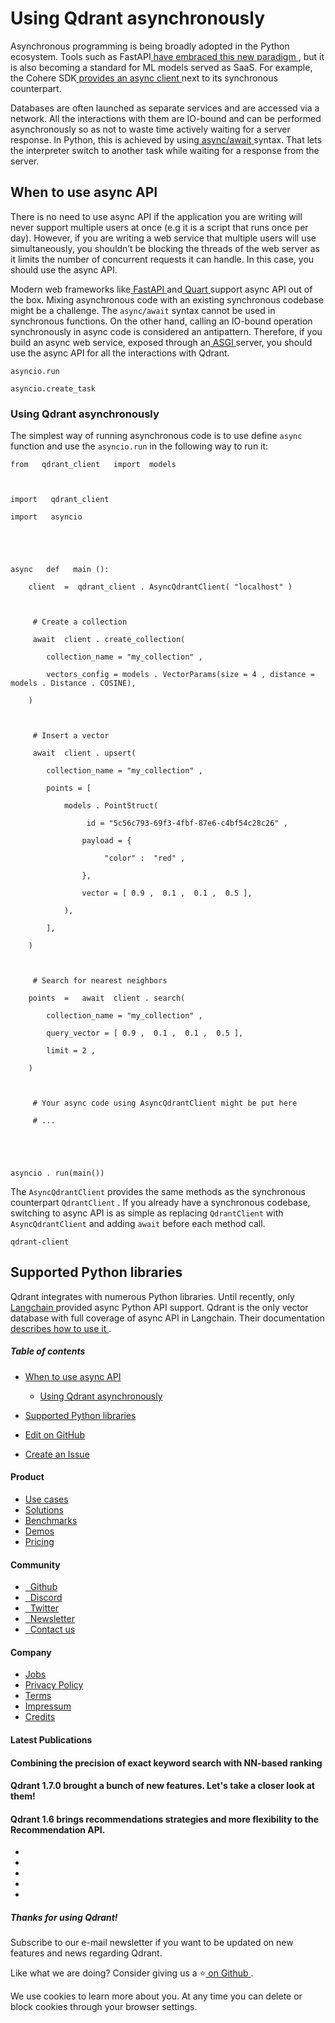 # Using Qdrant asynchronously

Asynchronous programming is being broadly adopted in the Python ecosystem. Tools such as FastAPI[ have embraced this new
paradigm ](https://fastapi.tiangolo.com/async/), but it is also becoming a standard for ML models served as SaaS. For example, the Cohere SDK[ provides an async client ](https://cohere-sdk.readthedocs.io/en/latest/cohere.html#asyncclient)next to its synchronous counterpart.

Databases are often launched as separate services and are accessed via a network. All the interactions with them are IO-bound and can
be performed asynchronously so as not to waste time actively waiting for a server response. In Python, this is achieved by
using[ async/await ](https://docs.python.org/3/library/asyncio-task.html)syntax. That lets the interpreter switch to another task
while waiting for a response from the server.

## When to use async API

There is no need to use async API if the application you are writing will never support multiple users at once (e.g it is a script that runs once per day). However, if you are writing a web service that multiple users will use simultaneously, you shouldn’t be
blocking the threads of the web server as it limits the number of concurrent requests it can handle. In this case, you should use
the async API.

Modern web frameworks like[ FastAPI ](https://fastapi.tiangolo.com/)and[ Quart ](https://quart.palletsprojects.com/en/latest/)support
async API out of the box. Mixing asynchronous code with an existing synchronous codebase might be a challenge. The `async/await` syntax
cannot be used in synchronous functions. On the other hand, calling an IO-bound operation synchronously in async code is considered
an antipattern. Therefore, if you build an async web service, exposed through an[ ASGI ](https://asgi.readthedocs.io/en/latest/)server,
you should use the async API for all the interactions with Qdrant.

`asyncio.run`

`asyncio.create_task`

### Using Qdrant asynchronously

The simplest way of running asynchronous code is to use define `async` function and use the `asyncio.run` in the following way to run it:

```
from   qdrant_client   import  models



import   qdrant_client 

import   asyncio 





async   def   main ():

    client  =  qdrant_client . AsyncQdrantClient( "localhost" )



     # Create a collection 

     await  client . create_collection(

        collection_name = "my_collection" ,

        vectors_config = models . VectorParams(size = 4 , distance = models . Distance . COSINE),

    )



     # Insert a vector 

     await  client . upsert(

        collection_name = "my_collection" ,

        points = [

            models . PointStruct(

                 id = "5c56c793-69f3-4fbf-87e6-c4bf54c28c26" ,

                payload = {

                     "color" :  "red" ,

                },

                vector = [ 0.9 ,  0.1 ,  0.1 ,  0.5 ],

            ),

        ],

    )



     # Search for nearest neighbors 

    points  =   await  client . search(

        collection_name = "my_collection" ,

        query_vector = [ 0.9 ,  0.1 ,  0.1 ,  0.5 ],

        limit = 2 ,

    )



     # Your async code using AsyncQdrantClient might be put here 

     # ... 





asyncio . run(main())

```

The `AsyncQdrantClient` provides the same methods as the synchronous counterpart `QdrantClient` . If you already have a synchronous
codebase, switching to async API is as simple as replacing `QdrantClient` with `AsyncQdrantClient` and adding `await` before each
method call.

`qdrant-client`

## Supported Python libraries

Qdrant integrates with numerous Python libraries. Until recently, only[ Langchain ](https://python.langchain.com)provided async Python API support.
Qdrant is the only vector database with full coverage of async API in Langchain. Their documentation[ describes how to use
it ](https://python.langchain.com/docs/modules/data_connection/vectorstores/#asynchronous-operations).

##### Table of contents

- [ When to use async API ](https://qdrant.tech/documentation/tutorials/async-api/#when-to-use-async-api)
    - [ Using Qdrant asynchronously ](https://qdrant.tech/documentation/tutorials/async-api/#using-qdrant-asynchronously-1)
- [ Supported Python libraries ](https://qdrant.tech/documentation/tutorials/async-api/#supported-python-libraries)


- [ 
 Edit on GitHub
 ](https://github.com/qdrant/landing_page/tree/master/qdrant-landing/content/documentation/tutorials/async-api.md)
- [ 
 Create an Issue
 ](https://github.com/qdrant/landing_page/issues/new/choose)


#### Product

- [ 
Use cases
 ](https://qdrant.tech/use-cases/)
- [ 
Solutions
 ](https://qdrant.tech/solutions/)
- [ 
Benchmarks
 ](https://qdrant.tech/benchmarks/)
- [ 
Demos
 ](https://qdrant.tech/demo/)
- [ 
Pricing
 ](https://qdrant.tech/pricing/)


#### Community

- [ 
 
Github
 ](https://github.com/qdrant/qdrant)
- [ 
 
Discord
 ](https://qdrant.to/discord)
- [ 
 
Twitter
 ](https://qdrant.to/twitter)
- [ 
 
Newsletter
 ](https://qdrant.tech/subscribe/)
- [ 
 
Contact us
 ](https://qdrant.to/contact-us)


#### Company

- [ 
Jobs
 ](https://qdrant.join.com)
- [ 
Privacy Policy
 ](https://qdrant.tech/legal/privacy-policy/)
- [ 
Terms
 ](https://qdrant.tech/legal/terms_and_conditions/)
- [ 
Impressum
 ](https://qdrant.tech/legal/impressum/)
- [ 
Credits
 ](https://qdrant.tech/legal/credits/)


#### Latest Publications

#### Combining the precision of exact keyword search with NN-based ranking

#### Qdrant 1.7.0 brought a bunch of new features. Let's take a closer look at them!

#### Qdrant 1.6 brings recommendations strategies and more flexibility to the Recommendation API.

- [  ](https://github.com/qdrant/qdrant)
- [  ](https://qdrant.to/linkedin)
- [  ](https://qdrant.to/twitter)
- [  ](https://qdrant.to/discord)
- [  ](https://www.youtube.com/channel/UC6ftm8PwH1RU_LM1jwG0LQA)


##### Thanks for using Qdrant!

Subscribe to our e-mail newsletter if you want to be updated on new features and news regarding
Qdrant.

Like what we are doing? Consider giving us a ⭐[ on Github ](https://github.com/qdrant/qdrant).

We use cookies to learn more about you. At any time you can delete or block cookies through your browser settings.